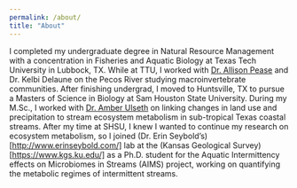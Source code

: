 ```yaml
---
permalink: /about/
title: "About"
---
```


I completed my undergraduate degree in Natural Resource Management with a concentration in Fisheries and Aquatic Biology at Texas Tech University in Lubbock, TX. While at TTU, I worked with [Dr. Allison Pease](https://cafnr.missouri.edu/person/allison-pease/) and Dr. Kelbi Delaune on the Pecos River studying macroinvertebrate communities. After finishing undergrad, I moved to Huntsville, TX to pursue a Masters of Science in Biology at Sam Houston State University. During my M.Sc., I worked with [Dr. Amber Ulseth](https://www.ulsethlab.com/) on linking changes in land use and precipitation to stream ecosystem metabolism in sub-tropical Texas coastal streams. After my time at SHSU, I knew I wanted to continue my research on ecosystem metabolism, so I joined (Dr. Erin Seybold’s)[http://www.erinseybold.com/] lab at the (Kansas Geological Survey)[https://www.kgs.ku.edu/] as a Ph.D. student for the Aquatic Intermittency effects on Microbiomes in Streams (AIMS) project, working on quantifying the metabolic regimes of intermittent streams.